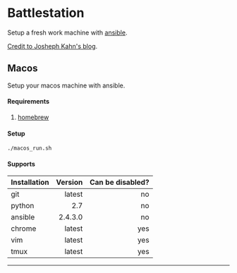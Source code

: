 # Battlestation
Setup a fresh work machine with [ansible][ansible].

[Credit to Josheph Kahn's blog][josephkahn].

## Macos
Setup your macos machine with ansible.

#### Requirements
1. [homebrew][brew]

#### Setup
`./macos_run.sh`

#### Supports

| Installation | Version | Can be disabled? |
| --- |---:|---:|
| git | latest | no |
| python | 2.7 | no |
| ansible | 2.4.3.0 | no |
| chrome | latest | yes |
| vim | latest | yes |
| tmux | latest | yes |

---

[brew]: https://brew.sh/
[josephkahn]: https://blog.josephkahn.io/articles/ansible/
[ansible]: https://www.ansible.com/
